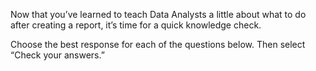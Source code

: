Now that you’ve learned to teach Data Analysts a little about what to do after creating a report, it’s time for a quick knowledge check.

Choose the best response for each of the questions below. Then select “Check your answers.”